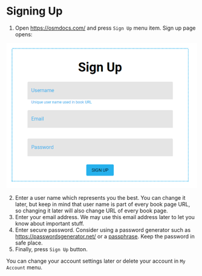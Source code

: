 # Signing Up

1. Open <https://osmdocs.com/> and press `Sign Up` menu item. Sign up page opens:

![Signing up](signing-up.png)

2. Enter a user name which represents you the best. You can change it later, but keep in mind that user name is part of every book page URL, so changing it later will also change URL of every book page.
3. Enter your email address. We may use this email address later to let you know about important stuff.
4. Enter secure password. Consider using a password generator such as <https://passwordsgenerator.net/> or a [passphrase](https://en.wikipedia.org/wiki/Passphrase). Keep the password in safe place.
5. Finally, press `Sign Up` button.

You can change your account settings later or delete your account in `My Account` menu.
